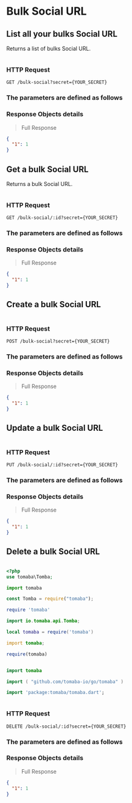 # Bulk Social URL

## List all your bulks Social URL

Returns a list of bulks Social URL.

```shell

```

### HTTP Request

`GET /bulk-social?secret={YOUR_SECRET}`

### The parameters are defined as follows

### Response Objects details

> Full Response

```json
{
  "1": 1
}
```

## Get a bulk Social URL

Returns a bulk Social URL.

```shell

```

### HTTP Request

`GET /bulk-social/:id?secret={YOUR_SECRET}`

### The parameters are defined as follows

### Response Objects details

> Full Response

```json
{
  "1": 1
}
```

## Create a bulk Social URL

```shell

```

### HTTP Request

`POST /bulk-social?secret={YOUR_SECRET}`

### The parameters are defined as follows

### Response Objects details

> Full Response

```json
{
  "1": 1
}
```

## Update a bulk Social URL

```shell

```

### HTTP Request

`PUT /bulk-social/:id?secret={YOUR_SECRET}`

### The parameters are defined as follows

### Response Objects details

> Full Response

```json
{
  "1": 1
}
```

## Delete a bulk Social URL

```shell

```

```php
<?php
use tomaba\Tomba;

```

```python
import tomaba

```

```javascript
const Tomba = require("tomaba");

```

```ruby
require 'tomaba'

```

```java
import io.tomaba.api.Tomba;

```

```lua
local tomaba = require('tomaba')

```

```d
import tomaba;

```

```r
require(tomaba)

```

```elixir

```

```swift
import tomaba

```

```go
import ( "github.com/tomaba-io/go/tomaba" )

```

```dart
import 'package:tomaba/tomaba.dart';

```

```powershell

```

### HTTP Request

`DELETE /bulk-social/:id?secret={YOUR_SECRET}`

### The parameters are defined as follows

### Response Objects details

> Full Response

```json
{
  "1": 1
}
```
